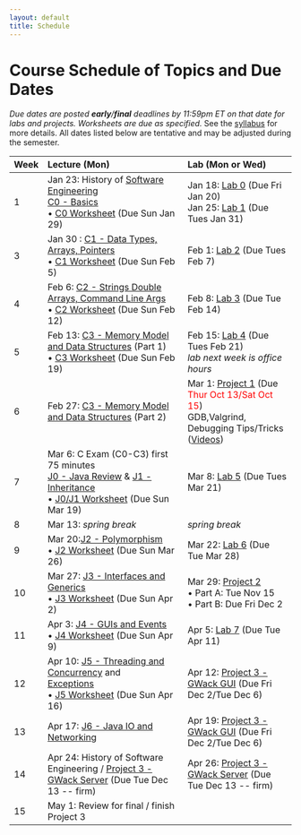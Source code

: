 ```yaml
---
layout: default
title: Schedule
---
```


# Course Schedule of Topics and Due Dates

*Due dates are posted <b>early</b>/<b>final</b> deadlines by 11:59pm ET on that date for labs and projects. Worksheets are due as specified.* See the [syllabus](/syllabus) for more details. All dates listed below are tentative and may be adjusted during the semester.



| Week | Lecture (Mon)                                                                                                            | Lab (Mon or Wed)                                                                                                                    |
| :--- | :---                                                                                                                     | :---                                                                                                                         |
| 1    | Jan 23: History of <a href="https://dl.acm.org/doi/pdf/10.1145/1134285.1134288">Software Engineering</a><br>[C0 - Basics](/c/0)<br>&bull; [C0 Worksheet](worksheet/c0) (Due Sun Jan 29)                                      | Jan 18: [Lab 0](lab/0) (Due Fri Jan 20)<br>Jan 25: [Lab 1](lab/1) (Due Tues Jan 31)                                                                                |
| 3    | Jan 30 : [C1 - Data Types, Arrays, Pointers](/c/1) <br>&bull; [C1 Worksheet](worksheet/c1) (Due Sun Feb 5)              | Feb 1: [Lab 2](lab/2) (Due Tues Feb 7)                                                                                 |                                                                        |
| 4    | Feb 6: [C2 - Strings Double Arrays, Command Line Args](/c/2) <br>&bull; [C2 Worksheet](worksheet/c2) (Due Sun Feb 12)    | Feb 8: [Lab 3](lab/3) (Due Tue Feb 14)                                                                            |
| 5    | Feb 13: [C3 - Memory Model and Data Structures](/c/3) (Part 1)  <br>&bull; [C3 Worksheet](worksheet/c3) (Due Sun Feb 19)  | Feb 15: [Lab 4](lab/4) (Due Tues Feb 21)      <br> *lab next week is office hours*                                                                      |
| 6    | Feb 27:  [C3 - Memory Model and Data Structures](/c/3) (Part 2)                                                          | Mar 1: [Project 1](project/1) (Due <font color=red>Thur Oct 13/Sat Oct 15</font>) <br> GDB,Valgrind, Debugging Tips/Tricks ([Videos](https://youtube.com/playlist?list=PLnVRBITSZMSPvxash1GUQmzWjpX7AUou1)) |                                                              |
| 7    | Mar 6: C Exam  (C0-C3) first 75 minutes<br>[J0 - Java Review](j/0) & [J1 - Inheritance](j/1)  <br>&bull; [J0/J1 Worksheet](worksheet/j0j1) (Due Sun Mar 19) | Mar 8: [Lab 5](lab/5) (Due Tues Mar 21)                                                                                                   |
| 8    | Mar 13: *spring break*                                                                                           | *spring break*                                                                                                                  |
| 9    | Mar 20:[J2 - Polymorphism](j/2) <br>&bull; [J2 Worksheet](worksheet/j2) (Due Sun Mar 26)                                 | Mar 22: [Lab 6](lab/6) (Due Tue Mar 28)                                                                             |
| 10   | Mar 27: [J3 - Interfaces and Generics](j/3) <br>&bull; [J3 Worksheet](worksheet/j3) (Due Sun Apr 2)                      | Mar 29:   [Project 2](project/2) <br> &bull; Part A: Tue Nov 15 <br> &bull; Part B: Due Fri Dec 2      |
| 11   | Apr 3:  [J4 - GUIs and Events](j/4) <br>&bull; [J4 Worksheet](worksheet/j4) (Due Sun Apr 9)                             | Apr 5: [Lab 7](lab/7) (Due Tue Apr 11)                                                              |
| 12   | Apr 10: [J5 - Threading and Concurrency](j/5) and <br>[Exceptions](j/exceptions)<br>&bull; [J5 Worksheet](worksheet/j5) (Due Sun Apr 16)                   | Apr 12:   [Project 3 - GWack GUI](project/3) (Due Fri Dec 2/Tue Dec 6)                             |
| 13   | Apr 17: [J6 - Java IO and Networking](j/6)               | Apr 19: [Project 3 - GWack GUI](project/3) (Due Fri Dec 2/Tue Dec 6)                                                                    |
| 14   | Apr 24: History of Software Engineering / [Project 3 - GWack Server](project/3) (Due Tue Dec 13 -- firm)                                                                                                 |  Apr 26: [Project 3 - GWack Server](project/3) (Due Tue Dec 13 -- firm)                                                                                                                           | 
| 15   | May 1:  Review for final / finish Project 3                                                                                 |                                                                                                                             |










